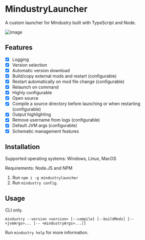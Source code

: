# MindustryLauncher
A custom launcher for Mindustry built with TypeScript and Node.

![image](https://github.com/BalaM314/MindustryLauncher/assets/71201189/148c8ece-25a1-46a0-8e35-168a4e8a2eb3)


## Features
* [x] Logging
* [x] Version selection
* [x] Automatic version download
* [x] Build/copy external mods and restart (configurable)
* [x] Restart automatically on mod file change (configurable)
* [x] Relaunch on command
* [x] Highly configurable
* [x] Open source
* [x] Compile a source directory before launching or when restarting (configurable)
* [x] Output highlighting
* [x] Remove username from logs (configurable)
* [x] Default JVM args (configurable)
* [x] Schematic management features

## Installation

Supported operating systems: Windows, Linux, MacOS

Requirements: Node.JS and NPM

1. Run `npm i -g mindustrylauncher`
2. Run `mindustry config`.

## Usage
CLI only.

`mindustry --version <version> [--compile] [--buildMods] [-- <jvmArgs>... [-- <mindustryArgs>...]]`

Run `mindustry help` for more information.
